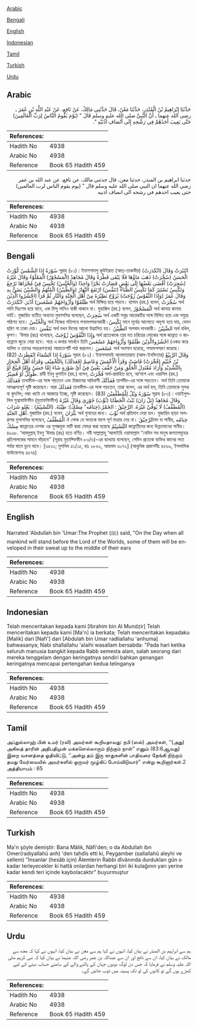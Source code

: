 [Arabic](#arabic)

[Bengali](#bengali)

[English](#english)

[Indonesian](#indonesian)

[Tamil](#tamil)

[Turkish](#turkish)

[Urdu](#urdu)

## Arabic


<div dir="rtl" lang="ar" style={{fontSize:'larger',backgroundColor:'#f8f9fa',padding:20}}>
حَدَّثَنَا إِبْرَاهِيمُ بْنُ الْمُنْذِرِ، حَدَّثَنَا مَعْنٌ، قَالَ حَدَّثَنِي مَالِكٌ، عَنْ نَافِعٍ، عَنْ عَبْدِ اللَّهِ بْنِ عُمَرَ ـ رضى الله عنهما ـ أَنَّ النَّبِيَّ صلى الله عليه وسلم قَالَ ‏"‏ ‏(‏يَوْمَ يَقُومُ النَّاسُ لِرَبِّ الْعَالَمِينَ‏)‏ حَتَّى يَغِيبَ أَحَدُهُمْ فِي رَشْحِهِ إِلَى أَنْصَافِ أُذُنَيْهِ ‏"‏‏.‏
</div>
<div style={{backgroundColor:'#f8f9fa',padding:20, marginBottom: 10}}><table> <thead> <tr> <th>References:</th> <th></th> </tr> </thead> <tbody><tr><td>Hadith No</td><td>4938</td></tr><tr><td>Arabic No</td><td>4938</td></tr><tr><td>Reference</td><td>Book 65 Hadith 459</td></tr></tbody></table></div>


<div dir="rtl" lang="ar" style={{fontSize:'larger',backgroundColor:'#f8f9fa',padding:20}}>
حدثنا ابراهيم بن المنذر، حدثنا معن، قال حدثني مالك، عن نافع، عن عبد الله بن عمر رضى الله عنهما ان النبي صلى الله عليه وسلم قال " (يوم يقوم الناس لرب العالمين) حتى يغيب احدهم في رشحه الى انصاف اذنيه
</div>
<div style={{backgroundColor:'#f8f9fa',padding:20, marginBottom: 10}}><table> <thead> <tr> <th>References:</th> <th></th> </tr> </thead> <tbody><tr><td>Hadith No</td><td>4938</td></tr><tr><td>Arabic No</td><td>4938</td></tr><tr><td>Reference</td><td>Book 65 Hadith 459</td></tr></tbody></table></div>

## Bengali


<div dir="ltr" lang="bn" style={{fontSize:'larger',backgroundColor:'#f8f9fa',padding:20}}>
سُوْرَةُ إِذَا الشَّمْسُ كُوِّرَتْ সূরাহ (৮১) : ইযাশশামসু কূউইরাত (আত্-তাকভীর) (انْكَدَرَتْ) انْتَثَرَتْ وَقَالَ الْحَسَنُ (سُجِّرَتْ) ذَهَبَ مَاؤُهَا فَلَا يَبْقَى قَطْرَةٌ وَقَالَ مُجَاهِدٌ (الْمَسْجُوْرُ) الْمَمْلُوْءُ وَقَالَ غَيْرُهُ (سُجِرَتْ) أَفْضَى بَعْضُهَا إِلَى بَعْضٍ فَصَارَتْ بَحْرًا وَاحِدًا (وَالْخُنَّسُ) تَخْنِسُ فِيْ مُجْرَاهَا تَرْجِعُ وَتَكْنِسُ تَسْتَتِرُ كَمَا تَكْنِسُ الظِّبَاءُ (تَنَفَّسَ) ارْتَفَعَ النَّهَارُ (وَالظَّنِيْنُ) الْمُتَّهَمُ وَالضَّنِيْنُ يَضَنُّ بِهِ وَقَالَ عُمَرُ (وَإِذَا النُّفُوْسُ زُوِّجَتْ) يُزَوَّجُ نَظِيْرَهُ مِنْ أَهْلِ الْجَنَّةِ وَالنَّارِ ثُمَّ قَرَأَ (احْشُرُوا الَّذِيْنَ ظَلَمُوْا وَأَزْوَاجَهُمْ عَسْعَسَ) أَدْبَرَ. انْكَدَرَتْ অর্থ বিক্ষিপ্ত হয়ে পড়বে। হাসান (রহ.) বলেন, سُجِّرَتْ অর্থ পানি নিঃশেষ হয়ে যাবে, এক বিন্দু পানিও বাকী থাকবে না। মুহাজিদ (রহ.) বলেন, الْمَسْجُوْرُ অর্থ কানায় কানায় ভর্তি। মুজাহিদ ব্যতীত অন্যান্য মুফাসসির বলেছেন, سُجِرَتْ অর্থ একটি সমুদ্র আরেকটির সঙ্গে মিলিত হয়ে এক সমুদ্রে পরিণত হবে। وَالْخُنَّسُ অর্থ নিজের গতিপথে পশ্চাদপসরণকারী।تَكْنِسُ মানে সূর্যের আলোতে অদৃশ্য হয়ে যায়, যেমন হরিণ গা ঢাকা দেয়। تَنَفَّسَ অর্থ যখন দিনের আলো উদ্ভাসিত হয়। الظَّنِيْنُ অপবাদ দানকারী। الضَّنِيْنُ অর্থ বখিল, কৃপণ। ‘উমার (রাঃ) বলেছেন, وَإِذَا النُّفُوْسُ زُوِّجَتْ অর্থ প্রত্যেককে তার মত চরিত্রের লোকের সঙ্গে জান্নাত ও জাহান্নামে জুড়ে দেয়া হবে। পরে এ কথার সমর্থনে তিনি احْشُرُواالَّذِيْنَ ظَلَمُوْا وَأَزْوَاجَهُمْ عَسْعَسَ (একত্র করে যালিম ও তাদের সহচরগণকে) আয়াতংশটি পাঠ করলেন। عَسْعَسَ অর্থ অবসান হয়েছে, পশ্চাদপসরণ করেছে। (82) سُوْرَةُ إِذَا السَّمَاءُ انْفَطَرَتْ সূরাহ (৮২) : ইযাসসামাউ আনফাতারাত (আল-ইনফিতার) وَقَالَ الرَّبِيْعُ بْنُ خُثَيْمٍ (فُجِّرَتْ) فَاضَتْ وَقَرَأَ الْأَعْمَشُ وَعَاصِمٌ (فَعَدَلَكَ) بِالتَّخْفِيْفِ وَقَرَأَهُ أَهْلُ الْحِجَازِ بِالتَّشْدِيْدِ وَأَرَادَ مُعْتَدِلَ الْخَلْقِ وَمَنْ خَفَّفَ يَعْنِيْ فِيْ أَيِّ صُوْرَةٍ شَاءَ إِمَّا حَسَنٌ وَإِمَّا قَبِيْحٌ أَوْ طَوِيْلٌ أَوْ قَصِيْرٌ. রাবী ইবনু খুশাইম (রহ.) বলেন, فُجِّرَتْ অর্থ-প্রবাহিত হবে, আ‘মাশ এবং ওয়াসিম (রহ.) فَعَدَلَكَ তাখফীফ-এর সঙ্গে পড়তেন এবং হিজাযের অধিবাসী فَعَدَّلَكَ তাশদীদ-এর সঙ্গে পড়তেন। অর্থ তিনি তোমাকে সামঞ্জস্যপূর্ণ সৃষ্টি করেছেন। যারা فَعَدَلَكَ তাখফীফ-এর সঙ্গে পড়তেন, তারা বলেন, এর অর্থ হল, তিনি তোমাকে সুন্দর বা কুৎসিৎ; লম্বা খাটো যে আকারে ইচ্ছে, সৃষ্টি করেছেন। (83) سُوْرَةُ وَيْلٌ لِلْمُطَفِّفِيْنَ সূরাহ (৮৩) : ওয়াইলুললিল মুত্বাফফিফীন (মুতাফফিফীন) وَقَالَ مُجَاهِدٌ (بَلْ رَانَ) ثَبْتُ الْخَطَايَا (ثُوِّبَ) جُوْزِيَ وَقَالَ غَيْرُهُ (الْمُطَفِّفُ) لَا يُوَفِّيْ غَيْرَهُ. الرَّحِيْقُ : الخَمْرُ،(خِتامُه” مِسْكٌ): طِيْنَهُ. (التَّسْنِيْمُ) : يَعْلو شَرَابَ أَهْلِ الجَنَّةِ. মুজাহিদ (রহ.) বলেন, بَلْرَانَ অর্থ গুনাহের জন্য। ثُوِّبَ অর্থ প্রতিদান দেয়া হল। মুজাহিদ ছাড়া অপরাপর মুসাসসির বলেছেন, الْمُطَفِّفُ ঐ লোক যে অন্যকে মাপে পূর্ণ মাত্রায় দেয় না। الرَّحِيْقُমদ বা পানীয়, خِتامُه مِسْكٌ জান্নাতের মেশক এর সুগন্ধযুক্ত মাটি দ্বারা মোহর করা হয়েছে التَّسْنِيْمُ জান্নাতীদের জন্য উন্নতমানের পানীয়। ৪৯৩৮. ‘আবদুল্লাহ্ ইবনু ‘উমার (রাঃ) হতে বর্ণিত। নবী সাল্লাল্লাহু ‘আলাইহি ওয়াসাল্লাম ‘‘যেদিন সব মানুষ জগতসমূহের প্রতিপালকের সামনে দাঁড়াবে’’ (সূরাহ মুতাফ্ফিফীন ৮৩/৬)-এর ব্যাখ্যায় বলেছেন, সেদিন প্রত্যেক ব্যক্তির কানের লতা পর্যন্ত ঘামে ডুবে যাবে। [৬৫৩১; মুসলিম ৫১/১৫, হাঃ ২৮৬২, আহমাদ ৬০৭২] (আধুনিক প্রকাশনীঃ ৪৫৬৯, ইসলামিক ফাউন্ডেশনঃ ৪৫৭৪)
</div>
<div style={{backgroundColor:'#f8f9fa',padding:20, marginBottom: 10}}><table> <thead> <tr> <th>References:</th> <th></th> </tr> </thead> <tbody><tr><td>Hadith No</td><td>4938</td></tr><tr><td>Arabic No</td><td>4938</td></tr><tr><td>Reference</td><td>Book 65 Hadith 459</td></tr></tbody></table></div>

## English


<div dir="ltr" lang="en" style={{fontSize:'larger',backgroundColor:'#f8f9fa',padding:20}}>
Narrated 'Abdullah bin 'Umar:The Prophet (ﷺ) said, "On the Day when all mankind will stand before the Lord of the Worlds, some of them will be enveloped in their sweat up to the middle of their ears
</div>
<div style={{backgroundColor:'#f8f9fa',padding:20, marginBottom: 10}}><table> <thead> <tr> <th>References:</th> <th></th> </tr> </thead> <tbody><tr><td>Hadith No</td><td>4938</td></tr><tr><td>Arabic No</td><td>4938</td></tr><tr><td>Reference</td><td>Book 65 Hadith 459</td></tr></tbody></table></div>

## Indonesian


<div dir="ltr" lang="id" style={{fontSize:'larger',backgroundColor:'#f8f9fa',padding:20}}>
Telah menceritakan kepada kami [Ibrahim bin Al Mundzir] Telah menceritakan kepada kami [Ma'n] ia berkata; Telah menceritakan kepadaku [Malik] dari [Nafi'] dari [Abdulah bin Umar radliallahu 'anhuma] bahwasanya; Nabi shallallahu 'alaihi wasallam bersabda: "Pada hari ketika seluruh manusia bangkit kepada Rabb semesta alam, salah seorang dari mereka tenggelam dengan keringatnya sendiri bahkan genangan keringatnya mencapai pertengahan kedua telinganya
</div>
<div style={{backgroundColor:'#f8f9fa',padding:20, marginBottom: 10}}><table> <thead> <tr> <th>References:</th> <th></th> </tr> </thead> <tbody><tr><td>Hadith No</td><td>4938</td></tr><tr><td>Arabic No</td><td>4938</td></tr><tr><td>Reference</td><td>Book 65 Hadith 459</td></tr></tbody></table></div>

## Tamil


<div dir="ltr" lang="ta" style={{fontSize:'larger',backgroundColor:'#f8f9fa',padding:20}}>
அப்துல்லாஹ் பின் உமர் (ரலி) அவர்கள் கூறியதாவது: நபி (ஸல்) அவர்கள், ‘‘(அது) அகிலத் தாரின் அதிபதிமுன் மக்களெல்லாரும் நிற்கும் நாள்” எனும் (83:6ஆவது) இறை வசனத்தை ஓதிவிட்டு, ‘‘அன்று தம் இரு காதுகளின் பாதிவரை தேங்கி நிற்கும் தமது வேர்வையில் அவர்களில் ஒருவர் மூழ்கிப் போய்விடுவார்” என்று கூறினார்கள்.2 அத்தியாயம் : 65
</div>
<div style={{backgroundColor:'#f8f9fa',padding:20, marginBottom: 10}}><table> <thead> <tr> <th>References:</th> <th></th> </tr> </thead> <tbody><tr><td>Hadith No</td><td>4938</td></tr><tr><td>Arabic No</td><td>4938</td></tr><tr><td>Reference</td><td>Book 65 Hadith 459</td></tr></tbody></table></div>

## Turkish


<div dir="ltr" lang="tr" style={{fontSize:'larger',backgroundColor:'#f8f9fa',padding:20}}>
Ma'n şöyle demiştir: Bana Mâlik, Nâfi'den; o da Abdullah ibn Omer(radıyallahü anh) 'den tahdîs etti ki, Peygamber (sallallahü aleyhi ve sellem) "İnsanlar (hesâb için) Âlemlerin Rabbi dîvânında durdukları gün o kadar terleyecekler ki hattâ onlardan herhangi biri iki kulağının yarı yerine kadar kendi teri içinde kaybolacaktır" buyurmuştur
</div>
<div style={{backgroundColor:'#f8f9fa',padding:20, marginBottom: 10}}><table> <thead> <tr> <th>References:</th> <th></th> </tr> </thead> <tbody><tr><td>Hadith No</td><td>4938</td></tr><tr><td>Arabic No</td><td>4938</td></tr><tr><td>Reference</td><td>Book 65 Hadith 459</td></tr></tbody></table></div>

## Urdu


<div dir="rtl" lang="ur" style={{fontSize:'larger',backgroundColor:'#f8f9fa',padding:20}}>
ہم سے ابراہیم بن المنذر نے بیان کیا، انہوں نے کہا ہم سے معن نے بیان کیا، انہوں نے کہا کہ مجھ سے مالک نے بیان کیا، ان سے نافع اور ان سے عبداللہ بن عمر رضی اللہ عنہما نے بیان کیا کہ نبی کریم صلی اللہ علیہ وسلم نے فرمایا کہ جس دن لوگ دونوں جہان کے پالنے والے کے سامنے حساب دینے کے لیے کھڑے ہوں گے تو کانوں کی لو تک پسینہ میں ڈوب جائیں گے۔
</div>
<div style={{backgroundColor:'#f8f9fa',padding:20, marginBottom: 10}}><table> <thead> <tr> <th>References:</th> <th></th> </tr> </thead> <tbody><tr><td>Hadith No</td><td>4938</td></tr><tr><td>Arabic No</td><td>4938</td></tr><tr><td>Reference</td><td>Book 65 Hadith 459</td></tr></tbody></table></div>